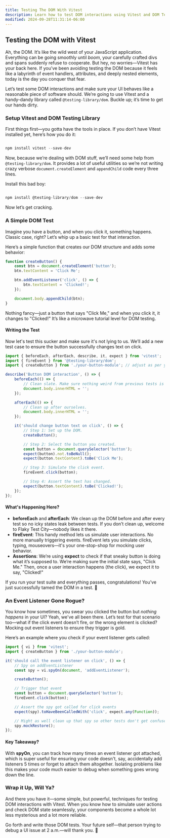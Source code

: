 ```yaml
---
title: Testing The DOM With Vitest
description: Learn how to test DOM interactions using Vitest and DOM Testing Library.
modified: 2024-09-28T11:31:14-06:00
---
```


## Testing the DOM with Vitest

Ah, the DOM. It’s like the wild west of your JavaScript application. Everything can be going smoothly until *boom*, your carefully crafted divs and spans suddenly refuse to cooperate. But hey, no worries—Vitest has your back here. If you’ve been avoiding testing the DOM because it feels like a labyrinth of event handlers, attributes, and deeply nested elements, today is the day you conquer that fear.

Let’s test some DOM interactions and make sure your UI behaves like a reasonable piece of software should. We’re going to use Vitest and a handy-dandy library called `@testing-library/dom`. Buckle up; it’s time to get our hands dirty.

### Setup Vitest and DOM Testing Library

First things first—you gotta have the tools in place. If you don’t have Vitest installed yet, here’s how you do it:

```ts

npm install vitest --save-dev

```

Now, because we’re dealing with DOM stuff, we’ll need some help from `@testing-library/dom`. It provides a lot of useful utilities so we’re not writing crazy verbose `document.createElement` and `appendChild` code every three lines.

Install this bad boy:

```ts

npm install @testing-library/dom --save-dev

```

Now let’s get cracking.

### A Simple DOM Test

Imagine you have a button, and when you click it, something happens. Classic case, right? Let’s whip up a basic test for that interaction.

Here’s a simple function that creates our DOM structure and adds some behavior:

```javascript
function createButton() {
	const btn = document.createElement('button');
	btn.textContent = 'Click Me';

	btn.addEventListener('click', () => {
		btn.textContent = 'Clicked!';
	});

	document.body.appendChild(btn);
}
```

Nothing fancy—just a button that says "Click Me," and when you click it, it changes to "Clicked!" It’s like a microwave tutorial level for DOM testing.

#### Writing the Test

Now let's test this sucker and make sure it's not lying to us. We’ll add a new test case to ensure the button successfully changes text on click.

```javascript
import { beforeEach, afterEach, describe, it, expect } from 'vitest';
import { fireEvent } from '@testing-library/dom';
import { createButton } from './your-button-module'; // adjust as per your file structure

describe('Button DOM interaction', () => {
	beforeEach(() => {
		// Clean slate. Make sure nothing weird from previous tests is hanging around.
		document.body.innerHTML = '';
	});

	afterEach(() => {
		// Clean up after ourselves.
		document.body.innerHTML = '';
	});

	it('should change button text on click', () => {
		// Step 1: Set up the DOM.
		createButton();

		// Step 2: Select the button you created.
		const button = document.querySelector('button');
		expect(button).not.toBeNull();
		expect(button.textContent).toBe('Click Me');

		// Step 3: Simulate the click event.
		fireEvent.click(button);

		// Step 4: Assert the text has changed.
		expect(button.textContent).toBe('Clicked!');
	});
});
```

#### What's Happening Here?

- **beforeEach** and **afterEach**: We clean up the DOM before and after every test so no icky states leak between tests. If you don’t clean up, welcome to Flaky Test City—nobody likes it there.
- **fireEvent**: This handy method lets us simulate user interactions. No more manually triggering events. fireEvent lets you simulate clicks, typing, mouseovers—it's your one-stop-shop for mocking user behavior.
- **Assertions**: We’re using **expect** to check if that sneaky button is doing what it’s supposed to. We’re making sure the initial state says, "Click Me." Then, once a user interaction happens (the click), we expect it to say, "Clicked!"

If you run your test suite and everything passes, congratulations! You’ve just successfully tamed the DOM in a test. 🎉

### An Event Listener Gone Rogue?

You know how sometimes, you swear you clicked the button but *nothing happens* in your UI? Yeah, we've all been there. Let’s test for that scenario too—what if the click event doesn’t fire, or the wrong element is clicked? Mocking out event listeners to ensure they trigger is gold.

Here’s an example where you check if your event listener gets called:

```javascript
import { vi } from 'vitest';
import { createButton } from './your-button-module';

it('should call the event listener on click', () => {
	// Spy on addEventListener
	const spy = vi.spyOn(document, 'addEventListener');

	createButton();

	// Trigger that event
	const button = document.querySelector('button');
	fireEvent.click(button);

	// Assert the spy got called for click events
	expect(spy).toHaveBeenCalledWith('click', expect.any(Function));

	// Might as well clean up that spy so other tests don't get confused
	spy.mockRestore();
});
```

#### Key Takeaway?

With **spyOn**, you can track how many times an event listener got attached, which is super useful for ensuring your code doesn't, say, accidentally add listeners 5 times or forget to attach them altogether. Isolating problems like this makes your code much easier to debug when something goes wrong down the line.

### Wrap it Up, Will Ya?

And there you have it—some simple, but powerful, techniques for testing DOM interactions with Vitest. When you know how to simulate user actions and check DOM state seamlessly, your components become a whole lot less mysterious and a lot more reliable.

Go forth and write those DOM tests. Your future self—that person trying to debug a UI issue at 2 a.m.—will thank you. 🚀

```ts
```
